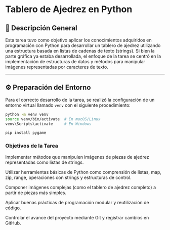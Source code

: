 # Tablero de Ajedrez en Python

## 📌 Descripción General

Esta tarea tuvo como objetivo aplicar los conocimientos adquiridos en programación con Python para desarrollar un tablero de ajedrez utilizando una estructura basada en listas de cadenas de texto (strings). Si bien la parte gráfica ya estaba desarrollada, el enfoque de la tarea se centró en la implementación de estructuras de datos y métodos para manipular imágenes representadas por caracteres de texto.

---

## ⚙️ Preparación del Entorno

Para el correcto desarrollo de la tarea, se realizó la configuración de un entorno virtual llamado `venv` con el siguiente procedimiento:

```bash
python -m venv venv
source venv/bin/activate  # En macOS/Linux
venv\Scripts\activate     # En Windows

pip install pygame
```

### Objetivos de la Tarea

Implementar métodos que manipulen imágenes de piezas de ajedrez representadas como listas de strings.

Utilizar herramientas básicas de Python como comprensión de listas, map, zip, range, operaciones con strings y estructuras de control.

Componer imágenes complejas (como el tablero de ajedrez completo) a partir de piezas más simples.

Aplicar buenas prácticas de programación modular y reutilización de código.

Controlar el avance del proyecto mediante Git y registrar cambios en GitHub.
